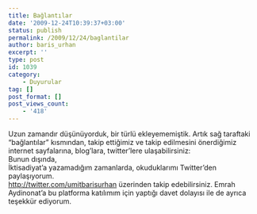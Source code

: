 ```yaml
---
title: Bağlantılar
date: '2009-12-24T10:39:37+03:00'
status: publish
permalink: /2009/12/24/baglantilar
author: baris_urhan
excerpt: ''
type: post
id: 1039
category:
    - Duyurular
tag: []
post_format: []
post_views_count:
    - '418'
---
```

Uzun zamandır düşünüyorduk, bir türlü ekleyememiştik. Artık sağ taraftaki “bağlantılar” kısmından, takip ettiğimiz ve takip edilmesini önerdiğimiz internet sayfalarına, blog’lara, twitter’lere ulaşabilirsiniz:  
Bunun dışında,  
İktisadiyat’a yazamadığım zamanlarda, okuduklarımı Twitter’den paylaşıyorum.  
<http://twitter.com/umitbarisurhan> üzerinden takip edebilirsiniz. Emrah Aydinonat’a bu platforma katılımım için yaptığı davet dolayısı ile de ayrıca teşekkür ediyorum.